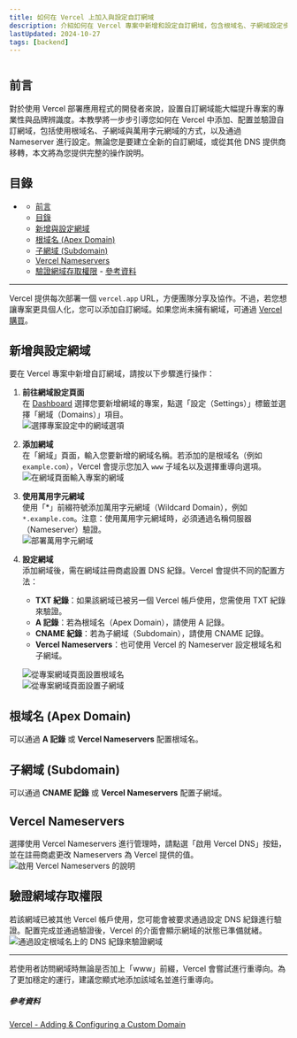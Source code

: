 ```yaml
---
title: 如何在 Vercel 上加入與設定自訂網域
description: 介紹如何在 Vercel 專案中新增和設定自訂網域，包含根域名、子網域設定步驟以及 DNS 紀錄配置方法 Cursor 開啟專案
lastUpdated: 2024-10-27
tags: [backend]
---
```



# 

## 前言

對於使用 Vercel 部署應用程式的開發者來說，設置自訂網域能大幅提升專案的專業性與品牌辨識度。本教學將一步步引導您如何在 Vercel 中添加、配置並驗證自訂網域，包括使用根域名、子網域與萬用字元網域的方式，以及通過 Nameserver 進行設定。無論您是要建立全新的自訂網域，或從其他 DNS 提供商移轉，本文將為您提供完整的操作說明。

## 目錄
- [](#)
  - [前言](#前言)
  - [目錄](#目錄)
  - [新增與設定網域](#新增與設定網域)
  - [根域名 (Apex Domain)](#根域名-apex-domain)
  - [子網域 (Subdomain)](#子網域-subdomain)
  - [Vercel Nameservers](#vercel-nameservers)
  - [驗證網域存取權限](#驗證網域存取權限)
        - [參考資料](#參考資料)

---

Vercel 提供每次部署一個 `vercel.app` URL，方便團隊分享及協作。不過，若您想讓專案更具個人化，您可以添加自訂網域。如果您尚未擁有網域，可通過 [Vercel 購買](https://vercel.com/domains)。

## 新增與設定網域
要在 Vercel 專案中新增自訂網域，請按以下步驟進行操作：

1. **前往網域設定頁面**  
   在 [Dashboard](https://vercel.com/dashboard) 選擇您要新增網域的專案，點選「設定（Settings）」標籤並選擇「網域（Domains）」項目。  
   ![選擇專案設定中的網域選項](https://assets.vercel.com/image/upload/v1689795055/docs-assets/static/docs/concepts/projects/custom-domains/select-domains-light.png)

2. **添加網域**  
   在「網域」頁面，輸入您要新增的網域名稱。若添加的是根域名（例如 `example.com`），Vercel 會提示您加入 `www` 子域名以及選擇重導向選項。  
   ![在網域頁面輸入專案的網域](https://assets.vercel.com/image/upload/v1689795055/docs-assets/static/docs/concepts/projects/custom-domains/enter-domain.png)

3. **使用萬用字元網域**  
   使用「*」前綴符號添加萬用字元網域（Wildcard Domain），例如 `*.example.com`。注意：使用萬用字元網域時，必須通過名稱伺服器（Nameserver）驗證。  
   ![部署萬用字元網域](https://assets.vercel.com/image/upload/v1689795055/docs-assets/static/docs/concepts/projects/custom-domains/wildcard-domain.png)

4. **設定網域**  
   添加網域後，需在網域註冊商處設置 DNS 紀錄。Vercel 會提供不同的配置方法：
   - **TXT 紀錄**：如果該網域已被另一個 Vercel 帳戶使用，您需使用 TXT 紀錄來驗證。
   - **A 記錄**：若為根域名（Apex Domain），請使用 A 記錄。
   - **CNAME 紀錄**：若為子網域（Subdomain），請使用 CNAME 記錄。
   - **Vercel Nameservers**：也可使用 Vercel 的 Nameserver 設定根域名和子網域。

   ![從專案網域頁面設置根域名](https://assets.vercel.com/image/upload/v1689795055/docs-assets/static/docs/concepts/projects/custom-domains/configure-apex-domain.png)  
   ![從專案網域頁面設置子網域](https://assets.vercel.com/image/upload/v1689795055/docs-assets/static/docs/concepts/projects/custom-domains/configure-subdomain.png)

## 根域名 (Apex Domain)
可以通過 **A 記錄** 或 **Vercel Nameservers** 配置根域名。

## 子網域 (Subdomain)
可以通過 **CNAME 記錄** 或 **Vercel Nameservers** 配置子網域。

## Vercel Nameservers
選擇使用 Vercel Nameservers 進行管理時，請點選「啟用 Vercel DNS」按鈕，並在註冊商處更改 Nameservers 為 Vercel 提供的值。  
![啟用 Vercel Nameservers 的說明](https://assets.vercel.com/image/upload/v1689795055/docs-assets/static/docs/concepts/projects/custom-domains/enable-vercel-dns.png)

## 驗證網域存取權限
若該網域已被其他 Vercel 帳戶使用，您可能會被要求通過設定 DNS 紀錄進行驗證。配置完成並通過驗證後，Vercel 的介面會顯示網域的狀態已準備就緒。  
![通過設定根域名上的 DNS 紀錄來驗證網域](https://assets.vercel.com/image/upload/v1689795055/docs-assets/static/docs/concepts/projects/custom-domains/verify-domain.png)

---

若使用者訪問網域時無論是否加上「www」前綴，Vercel 會嘗試進行重導向。為了更加穩定的運行，建議您顯式地添加該域名並進行重導向。


##### 參考資料

[Vercel - Adding & Configuring a Custom Domain](https://vercel.com/docs/projects/domains/add-a-domain#adding-&-configuring-a-custom-domain)
